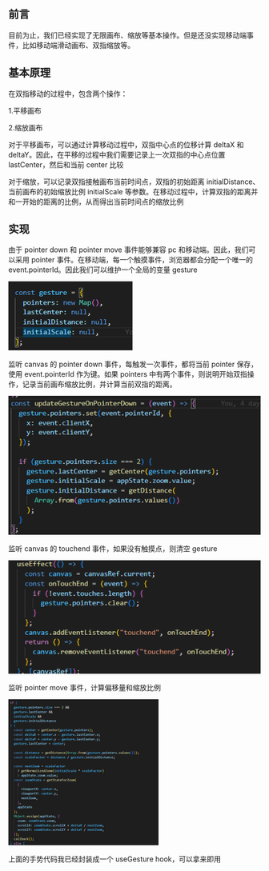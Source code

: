 ## 前言

目前为止，我们已经实现了无限画布、缩放等基本操作。但是还没实现移动端事件，比如移动端滑动画布、双指缩放等。

## 基本原理

在双指移动的过程中，包含两个操作：

1.平移画布

2.缩放画布

对于平移画布，可以通过计算移动过程中，双指中心点的位移计算 deltaX 和 deltaY。因此，在平移的过程中我们需要记录上一次双指的中心点位置 lastCenter，然后和当前 center 比较

对于缩放，可以记录双指接触画布当前时间点，双指的初始距离 initialDistance、当前画布的初始缩放比例 initialScale 等参数。在移动过程中，计算双指的距离并和一开始的距离的比例，从而得出当前时间点的缩放比例

## 实现

由于 pointer down 和 pointer move 事件能够兼容 pc 和移动端。因此，我们可以采用 pointer 事件。在移动端，每一个触摸事件，浏览器都会分配一个唯一的 event.pointerId。因此我们可以维护一个全局的变量 gesture

![image](../../excalidraw-app/gesture_01.png)

监听 canvas 的 pointer down 事件，每触发一次事件，都将当前 pointer 保存，使用 event.pointerId 作为键。如果 pointers 中有两个事件，则说明开始双指操作，记录当前画布缩放比例，并计算当前双指的距离。

![image](../../excalidraw-app/gesture_02.png)

监听 canvas 的 touchend 事件，如果没有触摸点，则清空 gesture

![image](../../excalidraw-app/gesture_03.png)

监听 pointer move 事件，计算偏移量和缩放比例

![image](../../excalidraw-app/gesture_04.png)

上面的手势代码我已经封装成一个 useGesture hook，可以拿来即用
